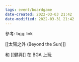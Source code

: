 ```yaml
---
tags: event/boardgame
date-created: 2022-03-03 21:42
date-modified: 2022-03-31 21:42
---
```


參考: bgg link

[[太陽之外 (Beyond the Sun)]]

和 [[健興]] 在 BGA 上玩

